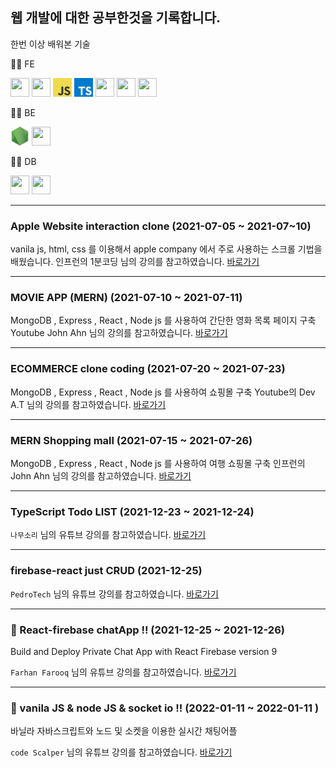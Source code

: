 ## 웹 개발에 대한 공부한것을 기록합니다.

한번 이상 배워본 기술 

👨‍💻 FE

<code><img width="30" height="30" src="https://www.vectorlogo.zone/logos/w3_html5/w3_html5-icon.svg"></code>
<code><img width="30" height="30" src="https://www.vectorlogo.zone/logos/w3_css/w3_css-official.svg"></code>
<code><img width="30" height="30" src="https://raw.githubusercontent.com/github/explore/80688e429a7d4ef2fca1e82350fe8e3517d3494d/topics/javascript/javascript.png"></code>
<code><img width="30" height="30" src="https://raw.githubusercontent.com/github/explore/80688e429a7d4ef2fca1e82350fe8e3517d3494d/topics/typescript/typescript.png"></code>
<code><img width="30" height="30" src="https://user-images.githubusercontent.com/69495129/147361422-c4b8b140-b756-4ab4-bd36-4ccd7aacfe19.png"></code>
<code><img width="30" height="30" src="https://www.vectorlogo.zone/logos/reactjs/reactjs-icon.svg"></code>
<code><img width="30" height="30" src="https://user-images.githubusercontent.com/69495129/147361638-e254dde7-0dab-490c-945f-c04076ba51bc.png"></code>


🧑‍💻 BE

<code><img width="30" height="30" src="https://raw.githubusercontent.com/github/explore/80688e429a7d4ef2fca1e82350fe8e3517d3494d/topics/nodejs/nodejs.png"></code>
<code><img width="30" height="30" src="https://www.vectorlogo.zone/logos/firebase/firebase-icon.svg"></code>


🧑‍💻 DB

<code><img width="30" height="30" src="https://www.vectorlogo.zone/logos/mongodb/mongodb-icon.svg"></code>
<code><img width="30" height="30" src="https://www.vectorlogo.zone/logos/mysql/mysql-icon.svg"></code>







--- 

### Apple Website interaction clone (2021-07-05 ~ 2021-07~10)
vanila js, html, css 를 이용해서 apple company 에서 주로 사용하는 스크롤 기법을 배웠습니다.
인프런의 1분코딩 님의 강의를 참고하였습니다.
[바로가기](https://github.com/ChanhyukPark-Tech/WebProgramming/tree/main/InteractiveWeb/appleWebPage_Clone)

---

### MOVIE APP (MERN) (2021-07-10 ~ 2021-07-11)
MongoDB , Express , React , Node js 를 사용하여 간단한 영화 목록 페이지 구축
Youtube John Ahn 님의 강의를 참고하였습니다.
[바로가기](https://github.com/ChanhyukPark-Tech/WebProgramming/tree/main/MovieApp/boilerplate-mern-stack-master)



---


### ECOMMERCE clone coding (2021-07-20 ~ 2021-07-23)
MongoDB , Express , React , Node js 를 사용하여 쇼핑몰 구축
Youtube의 Dev A.T 님의 강의를 참고하였습니다.
[바로가기](https://github.com/ChanhyukPark-Tech/WebProgramming/tree/main/Ecommerce)


--- 

### MERN Shopping mall (2021-07-15 ~ 2021-07-26)
MongoDB , Express , React , Node js 를 사용하여 여행 쇼핑몰 구축
인프런의 John Ahn 님의 강의를 참고하였습니다.
[바로가기](https://github.com/ChanhyukPark-Tech/WebProgramming/tree/main/ShoppingMall)

--- 

### TypeScript Todo LIST (2021-12-23 ~ 2021-12-24)

`나무소리` 님의 유튜브 강의를 참고하였습니다.
[바로가기](https://github.com/ChanhyukPark-Tech/WebProgramming/tree/main/ts-todo-proj)

---

###  firebase-react just CRUD (2021-12-25)

`PedroTech` 님의 유튜브 강의를 참고하였습니다.
[바로가기](https://github.com/ChanhyukPark-Tech/WebProgramming/tree/main/firebase-react-crud-main)

---

### 💬 React-firebase chatApp !! (2021-12-25 ~ 2021-12-26)
Build and Deploy Private Chat App with React Firebase version 9

`Farhan Farooq` 님의 유튜브 강의를 참고하였습니다.
[바로가기](https://github.com/ChanhyukPark-Tech/WebProgramming/tree/main/react-messenger)


---

### 💬 vanila JS & node JS & socket io !! (2022-01-11 ~ 2022-01-11 )
바닐라 자바스크립트와 노드 및 소켓을 이용한 실시간 채팅어플

`code Scalper` 님의 유튜브 강의를 참고하였습니다.
[바로가기](https://github.com/ChanhyukPark-Tech/WebProgramming/tree/main/nodejs-socket-chatapp)
